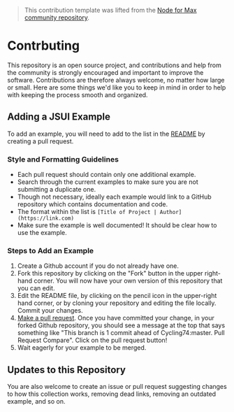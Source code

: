 > This contribution template was lifted from the [Node for Max community repository](https://github.com/Cycling74/n4m-community).

# Contrbuting

This repository is an open source project, and contributions and help from the community is strongly encouraged and important to improve the software. Contributions are therefore always welcome, no matter how large or small. Here are some things we'd like you to keep in mind in order to help with keeping the process smooth and organized.

## Adding a JSUI Example

To add an example, you will need to add to the list in the [README](https://github.com/jamesb93/JSUI-Showcase/blob/master/README.md) by creating a pull request.

### Style and Formatting Guidelines
- Each pull request should contain only one additional example.
- Search through the current examples to make sure you are not submitting a duplicate one.
- Though not necessary, ideally each example would link to a GitHub repository which contains documentation and code. 
- The format within the list is `[Title of Project | Author](https://link.com)` 
- Make sure the example is well documented! It should be clear how to use the example.

### Steps to Add an Example
1. Create a Github account if you do not already have one.
2. Fork this repository by clicking on the "Fork" button in the upper right-hand corner. You will now have your own version of this repository that you can edit.
3. Edit the README file, by clicking on the pencil icon in the upper-right hand corner, or by cloning your repository and editing the file locally. Commit your changes.
4. [Make a pull request](https://guides.github.com/activities/forking/#making-a-pull-request). Once you have committed your change, in your forked Github repository, you should see a message at the top that says something like "This branch is 1 commit ahead of Cycling74:master. Pull Request Compare". Click on the pull request button!
5. Wait eagerly for your example to be merged. 

## Updates to this Repository

You are also welcome to create an issue or pull request suggesting changes to how this collection works, removing dead links, removing an outdated example, and so on. 

